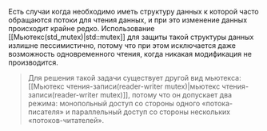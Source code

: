 Есть случаи когда необходимо иметь структуру данных к которой часто обращаются потоки для чтения данных, и при это изменение данных происходит крайне редко. Использование [[Мьютекс(std_mutex)|std::mutex]] для защиты такой структуры данных излишне пессимистично, потому что при этом исключается даже возможность одновременного чтения, когда никакая модификация не производится. 

>Для решения такой задачи существует другой вид мьютекса: [[Мьютекс чтения-записи(reader-writer mutex)|мьютекс чтения-записи(reader-writer mutex)]], потому что он допускает два режима: монопольный доступ со стороны одного «потока-писателя» и параллельный доступ со стороны нескольких «потоков-читателей».